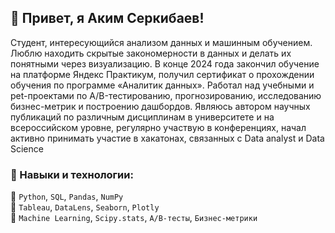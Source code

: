 ## 👋 Привет, я Аким Серкибаев!

Студент, интересующийся анализом данных и машинным обучением. Люблю находить скрытые закономерности в данных и делать их понятными через визуализацию. В конце 2024 года закончил обучение на платформе Яндекс Практикум, получил сертификат о прохождении обучения по программе «Аналитик данных». Работал над учебными и pet-проектами по A/B-тестированию, прогнозированию, исследованию бизнес-метрик и построению дашбордов. Являюсь автором научных публикаций по различным дисциплинам в университете и на всероссийском уровне, регулярно участвую в конференциях, начал активно принимать участие в хакатонах, связанных с Data analyst и Data Science

### 🚀 Навыки и технологии:
🔹 `Python`, `SQL`, `Pandas`, `NumPy`  
🔹 `Tableau`, `DataLens`, `Seaborn`, `Plotly`  
🔹 `Machine Learning`, `Scipy.stats`, `A/B-тесты`, `Бизнес-метрики`
